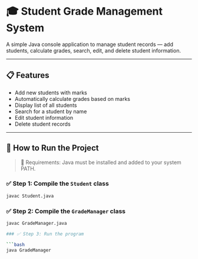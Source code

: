 # 🎓 Student Grade Management System

A simple Java console application to manage student records — add students, calculate grades, search, edit, and delete student information.

---

## 📋 Features

- Add new students with marks
- Automatically calculate grades based on marks
- Display list of all students
- Search for a student by name
- Edit student information
- Delete student records

---

## 🚀 How to Run the Project

> 📌 Requirements: Java must be installed and added to your system PATH.

### ✅ Step 1: Compile the `Student` class

```bash
javac Student.java 

```

### ✅ Step 2: Compile the `GradeManager` class

```bash
javac GradeManager.java

### ✅ Step 3: Run the program

```bash
java GradeManager


